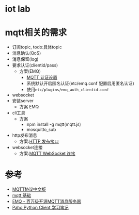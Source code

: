 # iot lab

# mqtt相关的需求
*  订阅topic, todo:具体topic
*  消息确认(QoS)
*  消息保留(log)
*  要求认证(clientid/pass)
    *  方案(EMQ)
        *  [MQTT 认证设置](http://emqtt.com/docs/v2/guide.html#user-guide)
        *  系统默认开启匿名认证(etc/emq.conf 配置启用匿名认证)
        *  使用`etc/plugins/emq_auth_clientid.conf`
*  websocket
*  安装server
    *  方案 EMQ
*  cli工具
    *  方案
        *  npm install -g mqtt(mqtt.js)
        *  mosquitto_sub
*  http发布消息
    *  方案:[HTTP 发布接口](http://emqtt.com/docs/v2/guide.html#http-publish)
*  websocket连接
    *  方案:[MQTT WebSocket 连接](http://emqtt.com/docs/v2/guide.html#mqtt-websocket)

# 参考
*  [MQTT协议中文版](https://www.gitbook.com/book/mcxiaoke/mqtt-cn)
*  [mqtt 基础](http://yanbin.is-programmer.com/posts/82950.html)
*  [EMQ - 百万级开源MQTT消息服务器](http://emqtt.com/docs/v2/index.html)
*  [Paho Python Client 学习笔记](http://shaocheng.li/post/blog/2017-05-23)

